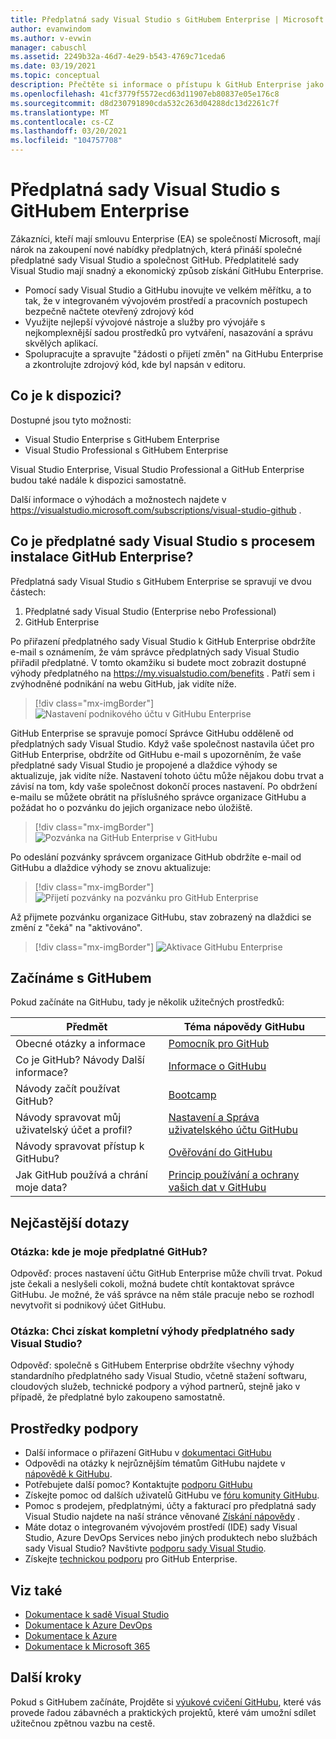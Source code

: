 ```yaml
---
title: Předplatná sady Visual Studio s GitHubem Enterprise | Microsoft Docs
author: evanwindom
ms.author: v-evwin
manager: cabuschl
ms.assetid: 2249b32a-46d7-4e29-b543-4769c71ceda6
ms.date: 03/19/2021
ms.topic: conceptual
description: Přečtěte si informace o přístupu k GitHub Enterprise jako součást předplatných sady Visual Studio.
ms.openlocfilehash: 41cf3779f5572ecd63d11907eb80837e05e176c8
ms.sourcegitcommit: d8d230791890cda532c263d04288dc13d2261c7f
ms.translationtype: MT
ms.contentlocale: cs-CZ
ms.lasthandoff: 03/20/2021
ms.locfileid: "104757708"
---
```

# <a name="visual-studio-subscriptions-with-github-enterprise"></a>Předplatná sady Visual Studio s GitHubem Enterprise 

Zákazníci, kteří mají smlouvu Enterprise (EA) se společností Microsoft, mají nárok na zakoupení nové nabídky předplatných, která přináší společné předplatné sady Visual Studio a společnost GitHub. Předplatitelé sady Visual Studio mají snadný a ekonomický způsob získání GitHubu Enterprise. 

- Pomocí sady Visual Studio a GitHubu inovujte ve velkém měřítku, a to tak, že v integrovaném vývojovém prostředí a pracovních postupech bezpečně načtete otevřený zdrojový kód
- Využijte nejlepší vývojové nástroje a služby pro vývojáře s nejkomplexnější sadou prostředků pro vytváření, nasazování a správu skvělých aplikací. 
- Spolupracujte a spravujte "žádosti o přijetí změn" na GitHubu Enterprise a zkontrolujte zdrojový kód, kde byl napsán v editoru. 

## <a name="whats-available"></a>Co je k dispozici? 

Dostupné jsou tyto možnosti:

- Visual Studio Enterprise s GitHubem Enterprise
- Visual Studio Professional s GitHubem Enterprise

Visual Studio Enterprise, Visual Studio Professional a GitHub Enterprise budou také nadále k dispozici samostatně. 

Další informace o výhodách a možnostech najdete v <https://visualstudio.microsoft.com/subscriptions/visual-studio-github> . 

## <a name="what-is-the-visual-studio-subscription-with-github-enterprise-setup-process"></a>Co je předplatné sady Visual Studio s procesem instalace GitHub Enterprise?

Předplatná sady Visual Studio s GitHubem Enterprise se spravují ve dvou částech:
1. Předplatné sady Visual Studio (Enterprise nebo Professional)
2. GitHub Enterprise 

Po přiřazení předplatného sady Visual Studio k GitHub Enterprise obdržíte e-mail s oznámením, že vám správce předplatných sady Visual Studio přiřadil předplatné.  V tomto okamžiku si budete moct zobrazit dostupné výhody předplatného na <https://my.visualstudio.com/benefits> .  Patří sem i zvýhodněné podnikání na webu GitHub, jak vidíte níže.

   > [!div class="mx-imgBorder"]
   > ![Nastavení podnikového účtu v GitHubu Enterprise](_img/access-github/pending-account-setup.png "Vaše organizace musí nejdřív nastavit podnikový účet.")  

GitHub Enterprise se spravuje pomocí Správce GitHubu odděleně od předplatných sady Visual Studio.  Když vaše společnost nastavila účet pro GitHub Enterprise, obdržíte od GitHubu e-mail s upozorněním, že vaše předplatné sady Visual Studio je propojené a dlaždice výhody se aktualizuje, jak vidíte níže.  Nastavení tohoto účtu může nějakou dobu trvat a závisí na tom, kdy vaše společnost dokončí proces nastavení. Po obdržení e-mailu se můžete obrátit na příslušného správce organizace GitHubu a požádat ho o pozvánku do jejich organizace nebo úložiště.  

   > [!div class="mx-imgBorder"]
   > ![Pozvánka na GitHub Enterprise v GitHubu](_img/access-github/pending-invite.png "Kontaktujte správce GitHubu a požádejte ho o pozvánku k organizaci GitHubu.")  

Po odeslání pozvánky správcem organizace GitHub obdržíte e-mail od GitHubu a dlaždice výhody se znovu aktualizuje:

   > [!div class="mx-imgBorder"]
   > ![Přijetí pozvánky na pozvánku pro GitHub Enterprise](_img/access-github/pending-acceptance.png "Přijměte pozvánku, kterou jste dostali v e-mailu z GitHubu.")  

Až přijmete pozvánku organizace GitHubu, stav zobrazený na dlaždici se změní z "čeká" na "aktivováno".

   > [!div class="mx-imgBorder"]
   > ![Aktivace GitHubu Enterprise](_img/access-github/activated.png "Po přijetí pozvánky bude tato dlaždice označovat, že vaše předplatné bylo aktivované.")  

## <a name="get-started-with-github"></a>Začínáme s GitHubem

Pokud začínáte na GitHubu, tady je několik užitečných prostředků:

| Předmět                                  | Téma nápovědy GitHubu                                     |
|------------------------------------------|-------------------------------------------------------|
| Obecné otázky a informace          | [Pomocník pro GitHub](https://help.github.com)             |
| Co je GitHub?  Návody Další informace?  | [Informace o GitHubu](https://help.github.com/categories/about-github)                                       |
| Návody začít používat GitHub?     | [Bootcamp](https://help.github.com/categories/bootcamp)                                              |
| Návody spravovat můj uživatelský účet a profil?       | [Nastavení a Správa uživatelského účtu GitHubu](https://help.github.com/categories/setting-up-and-managing-your-github-user-account)    |
| Návody spravovat přístup k GitHubu?   | [Ověřování do GitHubu](https://help.github.com/categories/authenticating-to-github)                           |
| Jak GitHub používá a chrání moje data? | [Princip používání a ochrany vašich dat v GitHubu](https://help.github.com/categories/understanding-how-github-uses-and-protects-your-data)|

## <a name="frequently-asked-questions"></a>Nejčastější dotazy

### <a name="q--where-is-my-github-subscription"></a>Otázka: kde je moje předplatné GitHub?
Odpověď: proces nastavení účtu GitHub Enterprise může chvíli trvat.  Pokud jste čekali a neslyšeli cokoli, možná budete chtít kontaktovat správce GitHubu.  Je možné, že váš správce na něm stále pracuje nebo se rozhodl nevytvořit si podnikový účet GitHubu. 

### <a name="q-do-i-get-the-full-visual-studio-subscription-benefits"></a>Otázka: Chci získat kompletní výhody předplatného sady Visual Studio?
Odpověď: společně s GitHubem Enterprise obdržíte všechny výhody standardního předplatného sady Visual Studio, včetně stažení softwaru, cloudových služeb, technické podpory a výhod partnerů, stejně jako v případě, že předplatné bylo zakoupeno samostatně.

## <a name="support-resources"></a>Prostředky podpory
- Další informace o přiřazení GitHubu v [dokumentaci GitHubu](https://docs.github.com/github/setting-up-and-managing-your-enterprise-account/managing-licenses-for-the-github-enterprise-and-visual-studio-bundle)
- Odpovědi na otázky k nejrůznějším tématům GitHubu najdete v [nápovědě k GitHubu](https://help.github.com).
- Potřebujete další pomoc?  Kontaktujte [podporu GitHubu](https://support.github.com/)
- Získejte pomoc od dalších uživatelů GitHubu ve [fóru komunity GitHubu](https://github.community/).
- Pomoc s prodejem, předplatnými, účty a fakturací pro předplatná sady Visual Studio najdete na naší stránce věnované [Získání nápovědy](https://aka.ms/vssubscriberhelp) .
- Máte dotaz o integrovaném vývojovém prostředí (IDE) sady Visual Studio, Azure DevOps Services nebo jiných produktech nebo službách sady Visual Studio?  Navštivte [podporu sady Visual Studio](https://visualstudio.microsoft.com/support/).
- Získejte [technickou podporu](https://support.microsoft.com/en-us/supportforbusiness/productselection?sapId=b77fe80f-5417-80bd-4b2a-275cf0018c24) pro GitHub Enterprise.   

## <a name="see-also"></a>Viz také
- [Dokumentace k sadě Visual Studio](https://docs.microsoft.com/visualstudio/)
- [Dokumentace k Azure DevOps](https://docs.microsoft.com/azure/devops/)
- [Dokumentace k Azure](https://docs.microsoft.com/azure/)
- [Dokumentace k Microsoft 365](https://docs.microsoft.com/microsoft-365/)

## <a name="next-steps"></a>Další kroky
Pokud s GitHubem začínáte, Projděte si [výukové cvičení GitHubu](https://lab.github.com/), které vás provede řadou zábavnéch a praktických projektů, které vám umožní sdílet užitečnou zpětnou vazbu na cestě.
